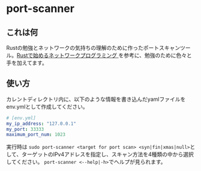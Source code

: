# port-scanner

## これは何
Rustの勉強とネットワークの気持ちの理解のために作ったポートスキャンツール。[Rustで始めるネットワークプログラミング ](https://www.amazon.co.jp/gp/product/B07SW2GXVF/ref=ppx_yo_dt_b_d_asin_title_o02?ie=UTF8&psc=1) を参考に、勉強のために色々と手を加えてます。

## 使い方
カレントディレクトリ内に、以下のような情報を書き込んだyamlファイルをenv.ymlとして作成してください。
```yaml
# [env.yml]
my_ip_address: "127.0.0.1"
my_port: 33333
maximum_port_num: 1023
```
実行時は
`sudo port-scanner <target for port scan> <syn|fin|xmas|null>`として、ターゲットのIPv4アドレスを指定し、スキャン方法を4種類の中から選択してください。
`port-scanner <--help|-h>`でヘルプが見られます。
